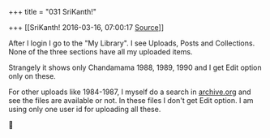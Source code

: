 +++
title = "031 SriKanth!"

+++
[[SriKanth!	2016-03-16, 07:00:17 [Source](https://groups.google.com/g/samskrita/c/lEK5fPdaArI)]]



After I login I go to the "My Library". I see Uploads, Posts and Collections. None of the three sections have all my uploaded items.

Strangely it shows only Chandamama 1988, 1989, 1990 and I get Edit option only on these.

  

For other uploads like 1984-1987, I myself do a search in [archive.org](http://archive.org) and see the files are available or not. In these files I don't get Edit option. I am using only one user id for uploading all these.



